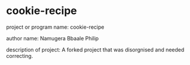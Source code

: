 # cookie-recipe
project or program name: cookie-recipe

author name: Namugera Bbaale Philip

description of project: A forked project that was disorgnised and needed correcting.
